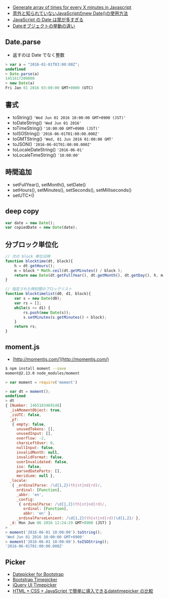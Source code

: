 
- [Generate array of times for every X minutes in Javascript](http://stackoverflow.com/questions/36125038/generate-array-of-times-for-every-x-minutes-in-javascript)
- [意外と知られていないJavaScriptのnew Date()の使用方法](http://iwb.jp/javascript-new-date-gettime/)
- [JavaScript の Date は罠が多すぎる](http://qiita.com/labocho/items/5fbaa0491b67221419b4)
- [Dateオブジェクトの挙動の違い](http://d.hatena.ne.jp/naoyes/20101107/1289105967)

## Date.parse

-  返すのは Date でなく整数

~~~js
> var a = "2016-01-01T03:00:00Z";
undefined
> Date.parse(a)
1451617200000
> new Date(a)
Fri Jan 01 2016 03:00:00 GMT+0000 (UTC)
~~~


## 書式

- toString()        `'Wed Jun 01 2016 10:00:00 GMT+0900 (JST)'`
- toDateString()    `'Wed Jun 01 2016'`
- toTimeString()    `'10:00:00 GMT+0900 (JST)'`
- toISOString()     `'2016-06-01T01:00:00.000Z'`
- toGMTString()     `'Wed, 01 Jun 2016 01:00:00 GMT'`
- toJSON()          `'2016-06-01T01:00:00.000Z'`
- toLocaleDateString()  `'2016-06-01'`
- toLocaleTimeString()  `'10:00:00'`

## 時間追加

- setFullYear(), setMonth(), setDate()
- setHours(), setMinutes(), setSeconds(), setMilliseconds()
- setUTC*()

## deep copy

~~~js
var date = new Date();
var copiedDate = new Date(date);
~~~

## 分ブロック単位化

~~~js
// 次の block 単位日時
function blocktime(dt, block){
    h = dt.getHours();
    m = block * Math.ceil(dt.getMinutes() / block );
    return new Date(dt.getFullYear(), dt.getMonth(), dt.getDay(), h, m, 0, 0);    
}

// 指定された時刻間のブロックリスト
function blocktimelist(d0, d1, block){
    var s = new Date(d0);
    var rs = [];
    while(s <= d1) {
        rs.push(new Date(s));
        s.setMinutes(s.getMinutes() + block);
    }   
    return rs;
}
~~~    

## moment.js

- [http://momentjs.com/](http://momentjs.com/)

~~~bash
$ npm install moment --save
moment@2.13.0 node_modules/moment
~~~

~~~js
> var moment = require('moment')

> var dt = moment();
undefined
> dt
{ [Number: 1465183469148]
  _isAMomentObject: true,
  _isUTC: false,
  _pf:
   { empty: false,
     unusedTokens: [],
     unusedInput: [],
     overflow: -2,
     charsLeftOver: 0,
     nullInput: false,
     invalidMonth: null,
     invalidFormat: false,
     userInvalidated: false,
     iso: false,
     parsedDateParts: [],
     meridiem: null },
  _locale:
   { _ordinalParse: /\d{1,2}(th|st|nd|rd)/,
     ordinal: [Function],
     _abbr: 'en',
     _config:
      { ordinalParse: /\d{1,2}(th|st|nd|rd)/,
        ordinal: [Function],
        abbr: 'en' },
     _ordinalParseLenient: /\d{1,2}(th|st|nd|rd)|\d{1,2}/ },
  _d: Mon Jun 06 2016 12:24:29 GMT+0900 (JST) }
>
> moment('2016-06-01 10:00:00').toString();
'Wed Jun 01 2016 10:00:00 GMT+0900'
> moment('2016-06-01 10:00:00').toISOString();
'2016-06-01T01:00:00.000Z'
~~~

## Picker

- [Datepicker for Bootstrap](http://www.eyecon.ro/bootstrap-datepicker/)
- [Bootstrap Timepicker](http://jdewit.github.io/bootstrap-timepicker/)
- [jQuery UI Timepicker](https://fgelinas.com/code/timepicker/)
- [HTML + CSS + JavaScript で簡単に導入できるdatetimepicker の比較](http://techracho.bpsinc.jp/shibuya/2014_10_15/19114)

